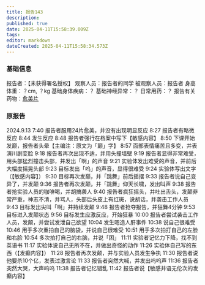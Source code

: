 ```yaml
---
title: 报告143
description: 
published: true
date: 2025-04-11T15:58:39.009Z
tags: 
editor: markdown
dateCreated: 2025-04-11T15:58:34.573Z
---
```


### 基础信息
报告者：【未获得署名授权】
观察人员：报告者的同学
被观察人员：报告者
身高体重：？cm, ？kg
基础身体疾病：？
基础神经异常：？
日常用药：？
报告有关药物：[愈美片](https://overspeed-wiki.github.io/drug/%E5%A4%8D%E6%96%B9%E7%B3%BB%E5%88%97/#%E6%84%88%E7%BE%8E)

### 原报告
2024.9.13
7:40 报告者服用24片愈美，并没有出现明显反应
8:27 报告者有略微反应
8:44 发生反应
8:48 报告者强行在档案中写下【敏感内容】
8:50 下课开始发巅，报告者头晕【主编注：原文为「巅」字】
8:57 面部表情痛苦且多变，并表演川剧变脸
9:18 报告者再次出现不适，并用头撞墙壁
9:19 报告者显得非常难受，用头部猛烈撞击头部，并发出「啊」的声音
9:21 实验体发出难受的声音，并前后大幅度摇晃头部
9:23 目标发出「呜」的声音，显得很难受
9:24 实验体写出文字（【敏感内容】）
9:30 目标再次发巅，并「跳舞」前后摇摆
9:33 报告者说自己变异了，并发颠
9:36 报告者再次发颠，并「跳舞」仰天长啸，发出叫声
9:38 报告者抢实验人员的咖啡喝，并胡搞袭人
9:40 报告者疯狂摇头，并吐出舌头，发颠非常严重，神志不清，并骂人，头部后头皮上有红斑，说胡话，并袭击工作人员
9:43 目标发出尖叫「啊」并持续发颠
9:48 报告者抢夺报告，并狂舞4分钟
9:53 目标进入发颠状态
9:56 目标发生应激反应，开始狂暴
10:00 报告者尝试袭击工作人员，发颠，并尝试发泄自己欲望
10:04 发生嗯造人肝事件
10:38 说自己很难受
10:46 用手多次重拍自己的脑袋，并说自己很难受
10:51 用手多次拍打自己的左脸和右脸
10:54 多次拍打自己的右脑，并说「困」
11:11 实验者记忆力下降，找不到英语书
11:17 实验体说自己无所不在，并做出奇怪的动作
11:26 实验体自己写的东西（【发癫内容】）
11:28 报告者再次发颠，并与实验人员发生争执
11:30 报告者说他要杀10个亿，发表过激言论
11:33 报告者突然大喊，并发出呜呜声
11:36 报告者突然大哭，大声呜呜
11:38 报告者记忆错乱
11:42 报告者说【敏感并语无伦次的发癫内容】